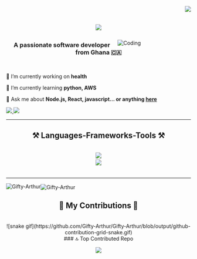 <img align="right" src="https://visitor-badge.laobi.icu/badge?page_id=Gifty-Arthur.Gifty-Arthur" />


<h1 align="center">
    <img src="https://readme-typing-svg.herokuapp.com/?font=Righteous&size=35&center=true&vCenter=true&width=500&height=70&duration=4000&lines=Hi+There!+👋;+I'm+Gifty+Arthur!;" />
</h1>
<img align="right" alt="Coding" width="200" src="https://i.giphy.com/media/v1.Y2lkPTc5MGI3NjExMjdrYnVrM2hvYjNvbGdtcXh4bzdqcnE4azNsZHducHZkN2Vpcm5qdSZlcD12MV9pbnRlcm5hbF9naWZfYnlfaWQmY3Q9Zw/cst5AXzPxRLyIwMNsV/giphy.gif">

<h3 align="center">A passionate software developer from Ghana 🇨🇦</h3>

<br/>

<div align="left">
 
 🔭 I’m currently working on **health**
 
 🌱 I’m currently learning **python, AWS**

💬 Ask me about **Node.js, React, javascript... or anything [here](https://github.com/Gifty-Arthur/Gifty-Arthur/issues)**


 </div>
 
<div align="left"> 
  <a href="mailto:giftyarthur031@gmail.com">
    <img src="https://img.shields.io/badge/Gmail-333333?style=for-the-badge&logo=gmail&logoColor=red" />
  </a>
  <a href="https://www.linkedin.com/in/gifty-arthur-95316a1b5/" target="_blank">
    <img src="https://img.shields.io/badge/LinkedIn-0077B5?style=for-the-badge&logo=linkedin&logoColor=white" target="_blank" />
  </a>

</div>

 <hr/>
 
<h2 align="center">⚒️ Languages-Frameworks-Tools ⚒️</h2>
<br/>
<div align="center">
    <img src="https://skillicons.dev/icons?i=react,html,css,vscode,github,figma,tailwind,git," /><br>
    <img src="https://skillicons.dev/icons?i=nodejs,python,javascript,firebase" />
</div>

<br/>
<hr/>

<p><img align="left" src="https://github-readme-stats.vercel.app/api/top-langs?username=Gifty-Arthur&show_icons=true&locale=en&layout=compact" alt="Gifty-Arthur" /></p>


<p><img align="center" src="https://github-readme-streak-stats.herokuapp.com/?user=Gifty-Arthur&" alt="Gifty-Arthur" /></p>


<div align="center">
  <h2>🐍 My Contributions 🐍</h2>
  <br>
  ![snake gif](https://github.com/Gifty-Arthur/Gifty-Arthur/blob/output/github-contribution-grid-snake.gif)

 
  
<br/>
  ### 🔝 Top Contributed Repo
  
  ![](https://github-contributor-stats.vercel.app/api?username=Gifty-Arthur&limit=5&theme=flat&combine_all_yearly_contributions=true)




